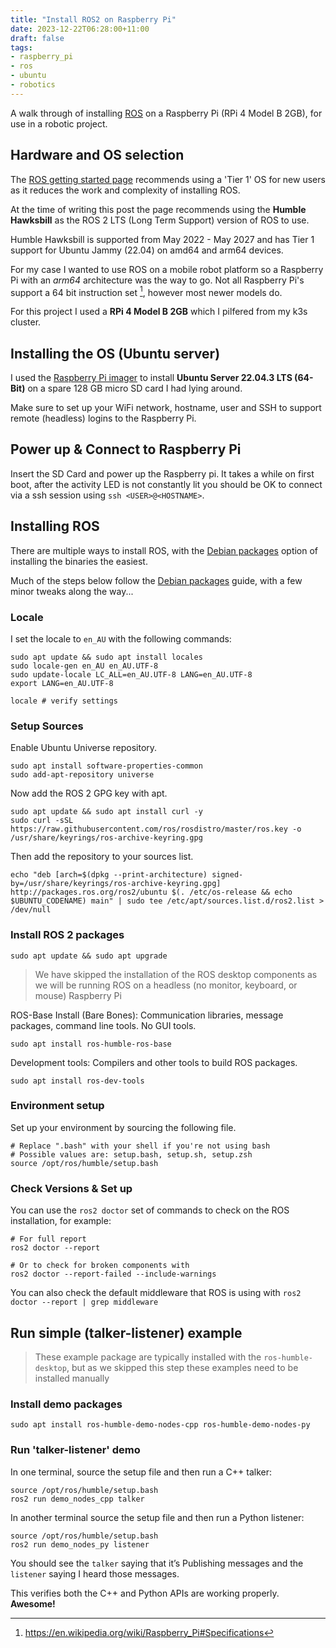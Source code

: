 ```yaml
---
title: "Install ROS2 on Raspberry Pi"
date: 2023-12-22T06:28:00+11:00
draft: false
tags:
- raspberry_pi
- ros
- ubuntu
- robotics
---
```


A walk through of installing [ROS](../tools/ros) on a Raspberry Pi (RPi 4 Model B 2GB), for use in a robotic project.
<!--more-->

## Hardware and OS selection

The [ROS getting started page](https://www.ros.org/blog/getting-started/) recommends using a 'Tier 1' OS for new users 
as it reduces the work and complexity of installing ROS.

At the time of writing this post the page recommends using the **Humble Hawksbill** as the ROS 2 LTS (Long Term Support)
version of ROS to use. 

Humble Hawksbill is supported from May 2022 - May 2027 and has Tier 1 support for Ubuntu Jammy (22.04) on amd64 and arm64
devices.

For my case I wanted to use ROS on a mobile robot platform so a Raspberry Pi with an _arm64_ architecture was the way to 
go. Not all Raspberry Pi's support a 64 bit instruction set [^1], however most newer models do. 

For this project I used a **RPi 4 Model B 2GB** which I pilfered from my k3s cluster.

[^1]: https://en.wikipedia.org/wiki/Raspberry_Pi#Specifications

## Installing the OS (Ubuntu server)

I used the [Raspberry Pi imager](https://www.raspberrypi.com/software/) to install **Ubuntu Server 22.04.3 LTS (64-Bit)** on a
spare 128 GB micro SD card I had lying around.

Make sure to set up your WiFi network, hostname, user and SSH to support remote (headless) logins to the Raspberry Pi.

## Power up & Connect to Raspberry Pi

Insert the SD Card and power up the Raspberry pi. It takes a while on first boot, after the activity LED is not constantly 
lit you should be OK to connect via a ssh session using `ssh <USER>@<HOSTNAME>`.

## Installing ROS

There are multiple ways to install ROS, with the [Debian packages](https://docs.ros.org/en/humble/Installation/Ubuntu-Install-Debians.html) 
option of installing the binaries the easiest.

Much of the steps below follow the [Debian packages](https://docs.ros.org/en/humble/Installation/Ubuntu-Install-Debians.html)
guide, with a few minor tweaks along the way...

### Locale

I set the locale to `en_AU` with the following commands:

```shell
sudo apt update && sudo apt install locales
sudo locale-gen en_AU en_AU.UTF-8
sudo update-locale LC_ALL=en_AU.UTF-8 LANG=en_AU.UTF-8
export LANG=en_AU.UTF-8

locale # verify settings
```

### Setup Sources

Enable Ubuntu Universe repository.

```shell
sudo apt install software-properties-common
sudo add-apt-repository universe
```

Now add the ROS 2 GPG key with apt.

```shell
sudo apt update && sudo apt install curl -y
sudo curl -sSL https://raw.githubusercontent.com/ros/rosdistro/master/ros.key -o /usr/share/keyrings/ros-archive-keyring.gpg
```

Then add the repository to your sources list.

```shell
echo "deb [arch=$(dpkg --print-architecture) signed-by=/usr/share/keyrings/ros-archive-keyring.gpg] http://packages.ros.org/ros2/ubuntu $(. /etc/os-release && echo $UBUNTU_CODENAME) main" | sudo tee /etc/apt/sources.list.d/ros2.list > /dev/null
```

### Install ROS 2 packages

```shell
sudo apt update && sudo apt upgrade
```

> We have skipped the installation of the ROS desktop components as we will be running ROS on a headless 
> (no monitor, keyboard, or mouse) Raspberry Pi

ROS-Base Install (Bare Bones): Communication libraries, message packages, command line tools. No GUI tools.

```shell
sudo apt install ros-humble-ros-base
```

Development tools: Compilers and other tools to build ROS packages.

```shell
sudo apt install ros-dev-tools
```

### Environment setup

Set up your environment by sourcing the following file.

```shell
# Replace ".bash" with your shell if you're not using bash
# Possible values are: setup.bash, setup.sh, setup.zsh
source /opt/ros/humble/setup.bash
```

### Check Versions & Set up

You can use the ``ros2 doctor`` set of commands to check on the ROS installation, for example:

```shell
# For full report
ros2 doctor --report

# Or to check for broken components with
ros2 doctor --report-failed --include-warnings
```

You can also check the default middleware that ROS is using with `ros2 doctor --report | grep middleware`

## Run simple (talker-listener) example

> These example package are typically installed with the `ros-humble-desktop`, but as we skipped this step these examples 
> need to be installed manually

### Install demo packages

```shell
sudo apt install ros-humble-demo-nodes-cpp ros-humble-demo-nodes-py
```

### Run 'talker-listener' demo

In one terminal, source the setup file and then run a C++ talker:

```shell
source /opt/ros/humble/setup.bash
ros2 run demo_nodes_cpp talker
```

In another terminal source the setup file and then run a Python listener:

```shell
source /opt/ros/humble/setup.bash
ros2 run demo_nodes_py listener
```

You should see the `talker` saying that it’s Publishing messages and the `listener` saying I heard those messages. 

This verifies both the C++ and Python APIs are working properly. **Awesome!**